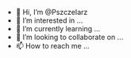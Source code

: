 - 👋 Hi, I’m @PszczeIarz
- 👀 I’m interested in ...
- 🌱 I’m currently learning ...
- 💞️ I’m looking to collaborate on ...
- 📫 How to reach me ...

<!---
PszczeIarz/PszczeIarz is a ✨ special ✨ repository because its `README.md` (this file) appears on your GitHub profile.
You can click the Preview link to take a look at your changes.
--->
